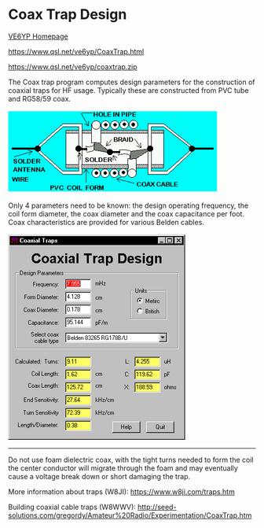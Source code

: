 # Coax Trap Design

[VE6YP Homepage](https://www.qsl.net/ve6yp/)

https://www.qsl.net/ve6yp/CoaxTrap.html

https://www.qsl.net/ve6yp/coaxtrap.zip 

The Coax trap program computes design parameters for the construction of coaxial traps for HF usage. Typically these are constructed from PVC tube and RG58/59 coax. 
\
\
![Sample Trap](SampleTrap.png)
\
\
Only 4 parameters need to be known: the design operating frequency, the coil form diameter, the coax diameter and the coax capacitance per foot. Coax characteristics are provided for various Belden cables.
\
\
![Coax Trap](CoaxTrap.png)

---

Do not use foam dielectric coax, with the tight turns needed to form the coil the center conductor will migrate through the foam and may eventually cause a voltage break down or short damaging the trap.

More information about traps (W8JI): https://www.w8ji.com/traps.htm 

Building coaxial cable traps (W8WWV): http://seed-solutions.com/gregordy/Amateur%20Radio/Experimentation/CoaxTrap.htm
